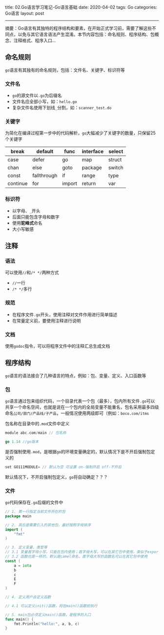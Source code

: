 title: 02.Go语言学习笔记-Go语言基础
date: 2020-04-02
tags: Go
categories: Go语言
layout: post

------

摘要：Go语言有其独特的程序结构和要素，在开始正式学习前，需要了解这些不同点，以免与其它语言语法产生混淆。本节内容包括：命名规则、程序结构、包概念、注释格式、程序入口...

<!-- more -->

## 命名规则

`go`语言有其独有的命名规则，包括：文件名、关键字、标识符等

### 文件名

- `go`的源文件以`.go`为后缀名
- 文件名应全部小写，如：`hello.go`
- 复杂文件名使用下划线`_`分割，如：`scanner_test.do`

### 关键字

为简化在编译过程第一步中的代码解析，`go`大幅减少了关键字的数量，只保留25个关键字

| break    | default     | func   | interface | select |
| -------- | ----------- | ------ | --------- | ------ |
| case     | defer       | go     | map       | struct |
| chan     | else        | goto   | package   | switch |
| const    | fallthrough | if     | range     | type   |
| continue | for         | import | return    | var    |

### 标识符

- 以字母、`_`开头
- 后面只能包含字母和数字
- 使用**驼峰式**命名
- 大小写敏感

## 注释

### 语法

可以使用`//`和`/* */`两种方式

- `//`一行
- `/* */`多行

### 规范

- 在程序文件`.go`开头，使用注释对文件作用进行简单描述
- 在常量定义前，要使用注释进行说明

### 文档

使用`godoc`指令，可以将程序文件中的注释汇总生成文档

## 程序结构

`go`语言的语法接合了几种语言的特点，例如：包、变量、定义、入口函数等

### 包

`go`语言通过包来组织代码，一个目录代表一个包（最多），包内所有文件`.go`可以共享一个命名空间，也就是说在一个包内的全局变量不能重名，包名采用最多四级命名`公司/部门/产品线/子产品`，一般情况使用两级即可（例如：`boco.com/itms`

包名称在目录中的`.mod`文件中定义

```go
module abc.com/main // 包名称

go 1.14 //go版本
```

是否强制使用`.mod`，是根据`go`的环境变量确定的，默认情况下是不开启强制包定义的

```go
set GO111MODULE= // 默认为空 可设置 on-强制开启 off-不开启
```

默认情况下，不开启强制包定义，`go`将自动确定？？？

### 文件

`go`代码保存在`.go`后缀的文件中

```go
// 1. 第一行指定当前文件所在的包
package main

// 2. 其后是需要引入的其他包，最好按照字母排序
import (	
	"fmt"
)

// 3. 定义变量、类型等
// 3.1 变量首字母小写，只能在包内使用；首字母大写，可以在其它包中使用，类似于export的功能
// 3.2 函数也是一样的，默认是camel命名，首字母大写的函数名可以在其它包中使用
const (
	a = iota 
	b
	c
    E
    F
)

// 4. 定义用户自定义函数

// 4.1 可以定义init()函数，将在main()函数前执行

// 5. main包必须定义main()函数，是程序的入口
func main() {
	fmt.Println("hello:", a, b, c)
}
```

